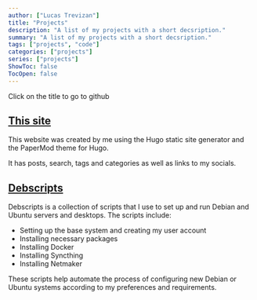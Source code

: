 ```yaml
---
author: ["Lucas Trevizan"]
title: "Projects"
description: "A list of my projects with a short decsription."
summary: "A list of my projects with a short decsription."
tags: ["projects", "code"]
categories: ["projects"]
series: ["projects"]
ShowToc: false
TocOpen: false
---
```


Click on the title to go to github
## [This site](https://github.com/lctrevizan/MySite)

This website was created by me using the Hugo static site generator and the PaperMod theme for Hugo. 

It has posts, search, tags and categories as well as links to my socials. 

## [Debscripts](https://github.com/lctrevizan/debscripts)

Debscripts is a collection of scripts that I use to set up and run Debian and Ubuntu servers and desktops. The scripts include:

- Setting up the base system and creating my user account
- Installing necessary packages
- Installing Docker
- Installing Syncthing
- Installing Netmaker

These scripts help automate the process of configuring new Debian or Ubuntu systems according to my preferences and requirements.
